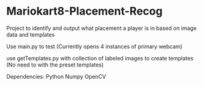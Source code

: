 # Mariokart8-Placement-Recog
Project to identify and output what placement a player is in based on image data and templates

Use main.py to test (Currently opens 4 instances of primary webcam)

use getTemplates.py with collection of labeled images to create templates (No need to with the preset templates)

Dependencies:
Python
Numpy
OpenCV
